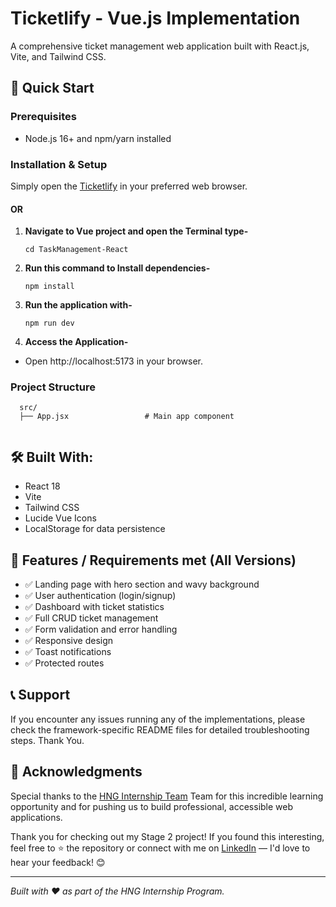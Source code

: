 # Ticketlify - Vue.js Implementation

A comprehensive ticket management web application built with React.js, Vite, and Tailwind CSS.

## 🚀 Quick Start

### Prerequisites
- Node.js 16+ and npm/yarn installed

### Installation & Setup


Simply open the [Ticketlify](https://ticketlify.netlify.app) in your preferred web browser.

#### OR

1. **Navigate to Vue project and open the Terminal type-**
   ```terminal
   cd TaskManagement-React

2. **Run this command to Install dependencies-**
   ```terminal
   npm install

3. **Run the application with-**
   ```terminal
   npm run dev

4. **Access the Application-**
- Open http://localhost:5173 in your browser.

### Project Structure

```
  src/
  ├── App.jsx                 # Main app component
  
```

## 🛠️ Built With:
- React 18
- Vite
- Tailwind CSS
- Lucide Vue Icons
- LocalStorage for data persistence

## 📱 Features / Requirements met (All Versions)

- ✅ Landing page with hero section and wavy background
- ✅ User authentication (login/signup)
- ✅ Dashboard with ticket statistics
- ✅ Full CRUD ticket management
- ✅ Form validation and error handling
- ✅ Responsive design
- ✅ Toast notifications
- ✅ Protected routes

## 📞 Support

If you encounter any issues running any of the implementations, please check the framework-specific README files for detailed troubleshooting steps. Thank You.

## 🙏 Acknowledgments

Special thanks to the [HNG Internship Team](https://hng.tech/internship) Team for this incredible learning opportunity and for pushing us to build professional, accessible web applications.

Thank you for checking out my Stage 2 project! If you found this interesting, feel free to ⭐ the repository or connect with me on [LinkedIn](https://www.linkedin.com/in/edidiong-ekaette) — I'd love to hear your feedback! 😊

------

*Built with ❤️ as part of the HNG Internship Program.*
